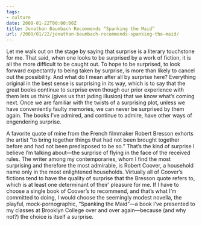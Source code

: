 ```yaml
---
tags:
- culture
date: 2009-01-22T00:00:00Z
title: Jonathan Baumbach Recommends “Spanking the Maid”
url: /2009/01/22/jonathan-baumbach-recommends-spanking-the-maid/
---
```


<p>Let me walk out on the stage by saying that surprise is a literary touchstone for me. That said, when one looks to be surprised by a work of fiction, it is all the more difficult to be caught out. To hope to be surprised, to look forward expectantly to being taken by surprise, is more than likely to cancel out the possibility. And what do I mean after all by surprise here? Everything original in the best sense is surprising in its way, which is to say that the great books continue to surprise even though our prior experience with them lets us think (gives us that jading illusion) that we know what&#8217;s coming next. Once we are familiar with the twists of a surprising plot, unless we have conveniently faulty memories, we can never be surprised by them again. The books I&#8217;ve admired, and continue to admire, have other ways of engendering surprise.</p>
<p>A favorite quote of mine from the French filmmaker Robert Bresson exhorts the artist &#8220;to bring together things that had not been brought together before and had not been predisposed to be so.&#8221; That&#8217;s the kind of surprise I believe I&#8217;m talking about&mdash;the surprise of flying in the face of the received rules. The writer among my contemporaries, whom I find the most surprising and therefore the most admirable, is Robert Coover, a household name only in the most enlightened households. Virtually all of Coover&#8217;s fictions tend to have the quality of surprise that the Bresson quote refers to, which is at least one determinant of their&#8217; pleasure for me. If I have to choose a single book of Coover&#8217;s to recommend, and that&#8217;s what I&#8217;m committed to doing, I would choose the seemingly modest novella, the playful, mock-pornographic, &#8220;Spanking the Maid&#8221;&mdash;a book I&#8217;ve presented to my classes at Brooklyn College over and over again&#8212;because (and why not?) the choice is itself a surprise.</p>


